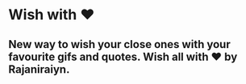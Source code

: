 # Wish with ❤
## New way to wish your close ones with your favourite gifs and quotes. Wish all with ❤ by Rajaniraiyn.</h2>
